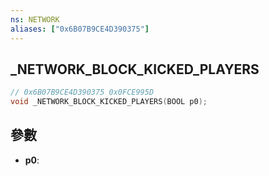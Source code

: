 ```yaml
---
ns: NETWORK
aliases: ["0x6B07B9CE4D390375"]
---
```

## _NETWORK_BLOCK_KICKED_PLAYERS

```c
// 0x6B07B9CE4D390375 0x0FCE995D
void _NETWORK_BLOCK_KICKED_PLAYERS(BOOL p0);
```


## 參數
* **p0**: 


